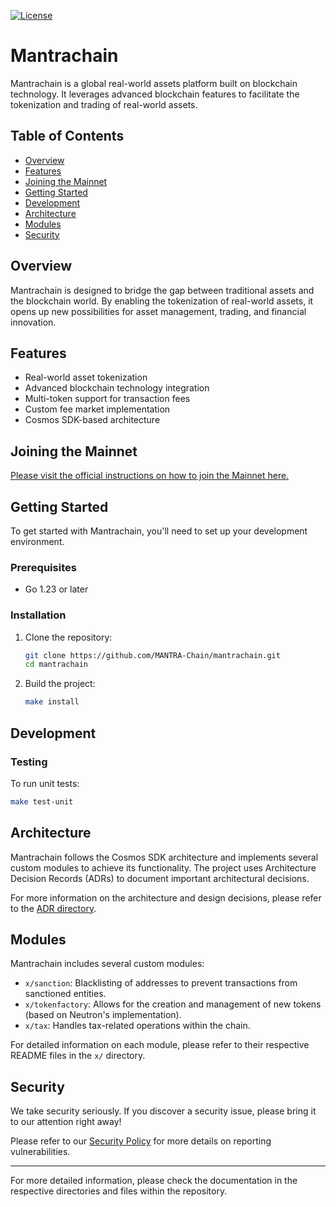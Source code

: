 [![License](https://img.shields.io/github/license/MANTRA-Chain/mantrachain)](https://github.com/MANTRA-Chain/mantrachain/blob/main/LICENSE)

# Mantrachain

Mantrachain is a global real-world assets platform built on blockchain technology. It leverages advanced blockchain features to facilitate the tokenization and trading of real-world assets.

## Table of Contents

- [Overview](#overview)
- [Features](#features)
- [Joining the Mainnet](#joining-the-mainnet)
- [Getting Started](#getting-started)
- [Development](#development)
- [Architecture](#architecture)
- [Modules](#modules)
- [Security](#security)

## Overview

Mantrachain is designed to bridge the gap between traditional assets and the blockchain world. By enabling the tokenization of real-world assets, it opens up new possibilities for asset management, trading, and financial innovation.

## Features

- Real-world asset tokenization
- Advanced blockchain technology integration
- Multi-token support for transaction fees
- Custom fee market implementation
- Cosmos SDK-based architecture

## Joining the Mainnet

[Please visit the official instructions on how to join the Mainnet here.](https://docs.mantrachain.io/node-and-validator-operations/node-setup-and-deployment/running-a-node)

## Getting Started

To get started with Mantrachain, you'll need to set up your development environment.

### Prerequisites

- Go 1.23 or later

### Installation

1. Clone the repository:
   ```bash
   git clone https://github.com/MANTRA-Chain/mantrachain.git
   cd mantrachain
   ```

2. Build the project:
   ```bash
   make install
   ```

## Development



### Testing

To run unit tests:

```bash
make test-unit
```



## Architecture

Mantrachain follows the Cosmos SDK architecture and implements several custom modules to achieve its functionality. The project uses Architecture Decision Records (ADRs) to document important architectural decisions.

For more information on the architecture and design decisions, please refer to the [ADR directory](adr/).

## Modules

Mantrachain includes several custom modules:

- `x/sanction`: Blacklisting of addresses to prevent transactions from sanctioned entities.
- `x/tokenfactory`: Allows for the creation and management of new tokens (based on Neutron's implementation).
- `x/tax`: Handles tax-related operations within the chain.

For detailed information on each module, please refer to their respective README files in the `x/` directory.

## Security

We take security seriously. If you discover a security issue, please bring it to our attention right away!

Please refer to our [Security Policy](SECURITY.md) for more details on reporting vulnerabilities.




---

For more detailed information, please check the documentation in the respective directories and files within the repository.